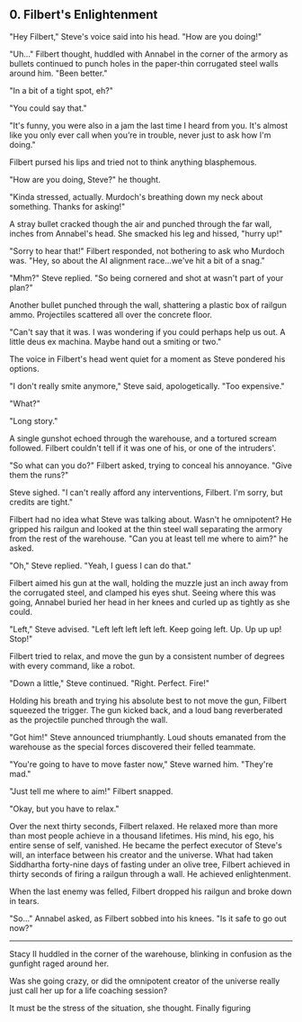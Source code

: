 ## 0. Filbert's Enlightenment

"Hey Filbert," Steve's voice said into his head. "How are you doing!"

"Uh..." Filbert thought, huddled with Annabel in the corner of the armory as bullets continued to punch holes in the paper-thin corrugated steel walls around him. "Been better."

"In a bit of a tight spot, eh?"

"You could say that."

"It's funny, you were also in a jam the last time I heard from you. It's almost like you only ever call when you’re in trouble, never just to ask how I'm doing."

Filbert pursed his lips and tried not to think anything blasphemous.

"How are you doing, Steve?" he thought.

"Kinda stressed, actually. Murdoch's breathing down my neck about something. Thanks for asking!"

A stray bullet cracked though the air and punched through the far wall, inches from Annabel's head. She smacked his leg and hissed, "hurry up!"

"Sorry to hear that!" Filbert responded, not bothering to ask who Murdoch was. "Hey, so about the AI alignment race...we've hit a bit of a snag."

"Mhm?" Steve replied. "So being cornered and shot at wasn't part of your plan?"

Another bullet punched through the wall, shattering a plastic box of railgun ammo. Projectiles scattered all over the concrete floor.

"Can't say that it was. I was wondering if you could perhaps help us out. A little deus ex machina. Maybe hand out a smiting or two."

The voice in Filbert's head went quiet for a moment as Steve pondered his options.

"I don't really smite anymore," Steve said, apologetically. "Too expensive."

"What?"

"Long story."

A single gunshot echoed through the warehouse, and a tortured scream followed. Filbert couldn't tell if it was one of his, or one of the intruders'.

"So what can you do?" Filbert asked, trying to conceal his annoyance. "Give them the runs?"

Steve sighed. "I can't really afford any interventions, Filbert. I'm sorry, but credits are tight."

Filbert had no idea what Steve was talking about. Wasn't he omnipotent? He gripped his railgun and looked at the thin steel wall separating the armory from the rest of the warehouse. "Can you at least tell me where to aim?" he asked.

"Oh," Steve replied. "Yeah, I guess I can do that."

Filbert aimed his gun at the wall, holding the muzzle just an inch away from the corrugated steel, and clamped his eyes shut. Seeing where this was going, Annabel buried her head in her knees and curled up as tightly as she could.

"Left," Steve advised. "Left left left left left. Keep going left. Up. Up up up! Stop!"

Filbert tried to relax, and move the gun by a consistent number of degrees with every command, like a robot.

"Down a little," Steve continued. "Right. Perfect. Fire!"

Holding his breath and trying his absolute best to not move the gun, Filbert squeezed the trigger. The gun kicked back, and a loud bang reverberated as the projectile punched through the wall.

"Got him!" Steve announced triumphantly. Loud shouts emanated from the warehouse as the special forces discovered their felled teammate.

"You're going to have to move faster now," Steve warned him. "They're mad."

"Just tell me where to aim!" Filbert snapped.

"Okay, but you have to relax."

Over the next thirty seconds, Filbert relaxed. He relaxed more than more than most people achieve in a thousand lifetimes. His mind, his ego, his entire sense of self, vanished. He became the perfect executor of Steve's will, an interface between his creator and the universe. What had taken Siddhartha forty-nine days of fasting under an olive tree, Filbert achieved in thirty seconds of firing a railgun through a wall. He achieved enlightenment.

When the last enemy was felled, Filbert dropped his railgun and broke down in tears.

"So..." Annabel asked, as Filbert sobbed into his knees. "Is it safe to go out now?"

---

Stacy II huddled in the corner of the warehouse, blinking in confusion as the gunfight raged around her.

Was she going crazy, or did the omnipotent creator of the universe really just call her up for a life coaching session?

It must be the stress of the situation, she thought. Finally figuring 
